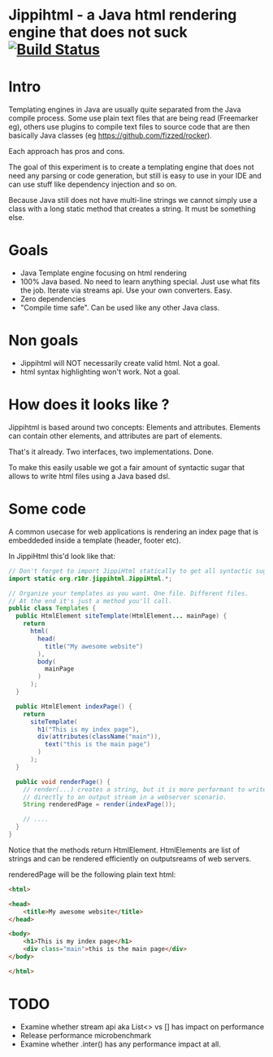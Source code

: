 # Jippihtml - a Java html rendering engine that does not suck [![Build Status](https://api.travis-ci.org/r10r-org/jippihtml.svg)](https://travis-ci.org/r10r-org/jippihtml)

# Intro

Templating engines in Java are usually quite separated from the Java compile
process. Some use plain text files that are being read (Freemarker eg), others
use plugins to compile text files to source code that are then basically Java
classes (eg https://github.com/fizzed/rocker).

Each approach has pros and cons.

The goal of this experiment is to create a templating engine that does not need
any parsing or code generation, but still is easy to use in your IDE and can
use stuff like dependency injection and so on.

Because Java still does not have multi-line strings we cannot simply use
a class with a long static method that creates a string. It must be something else.

# Goals

 - Java Template engine focusing on html rendering 
 - 100% Java based. No need to learn anything special. Just use
   what fits the job. Iterate via streams api. Use your own converters. Easy.
 - Zero dependencies
 - "Compile time safe". Can be used like any other Java class.

# Non goals

 - Jippihtml will NOT necessarily create valid html. Not a goal.
 - html syntax highlighting won't work. Not a goal.

# How does it looks like ?

Jippihtml is based around two concepts: Elements and attributes. Elements can
contain other elements, and attributes are part of elements.

That's it already. Two interfaces, two implementations. Done.

To make this easily usable we got a fair amount of syntactic sugar that
allows to write html files using a Java based dsl.

# Some code

A common usecase for web applications is rendering an index page that is embeddeded
inside a template (header, footer etc).

In JippiHtml this'd look like that:

```java
// Don't forget to import JippiHtml statically to get all syntactic sugar
import static org.r10r.jippihtml.JippiHtml.*;

// Organize your templates as you want. One file. Different files.
// At the end it's just a method you'll call.
public class Templates {
  public HtmlElement siteTemplate(HtmlElement... mainPage) {
    return 
      html(
        head(
          title("My awesome website")
        ),
        body(
          mainPage
        )
      );
  }

  public HtmlElement indexPage() {
    return 
      siteTemplate(
        h1("This is my index page"),
        div(attributes(className("main")),
          text("this is the main page")
        )
      );
  }

  public void renderPage() {
    // render(...) creates a string, but it is more performant to write
    // directly to an output stream in a webserver scenario.
    String renderedPage = render(indexPage());

    // ....
  }
}
 ```

Notice that the methods return HtmlElement. HtmlElements are list of strings
and can be rendered efficiently on outputsreams of web servers.


renderedPage will be the following plain text html:

```html
<html>

<head>
    <title>My awesome website</title>
</head>

<body>
    <h1>This is my index page</h1>
    <div class="main">this is the main page</div>
</body>

</html>
```

# TODO

- Examine whether stream api aka List<> vs [] has impact on performance
- Release performance microbenchmark
- Examine whether .inter() has any performance impact at all.








 


